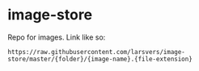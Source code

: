 # image-store

Repo for images. Link like so:

```
https://raw.githubusercontent.com/larsvers/image-store/master/{folder}/{image-name}.{file-extension}
```